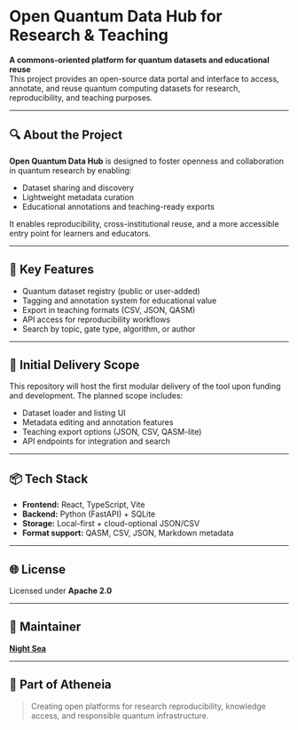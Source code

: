 # Open Quantum Data Hub for Research & Teaching

**A commons-oriented platform for quantum datasets and educational reuse**  
This project provides an open-source data portal and interface to access, annotate, and reuse quantum computing datasets for research, reproducibility, and teaching purposes.

---

## 🔍 About the Project

**Open Quantum Data Hub** is designed to foster openness and collaboration in quantum research by enabling:

- Dataset sharing and discovery  
- Lightweight metadata curation  
- Educational annotations and teaching-ready exports

It enables reproducibility, cross-institutional reuse, and a more accessible entry point for learners and educators.

---

## 🎯 Key Features

- Quantum dataset registry (public or user-added)  
- Tagging and annotation system for educational value  
- Export in teaching formats (CSV, JSON, QASM)  
- API access for reproducibility workflows  
- Search by topic, gate type, algorithm, or author

---

## 🧪 Initial Delivery Scope

This repository will host the first modular delivery of the tool upon funding and development. The planned scope includes:

- Dataset loader and listing UI  
- Metadata editing and annotation features  
- Teaching export options (JSON, CSV, QASM-lite)  
- API endpoints for integration and search

---

## 📦 Tech Stack

- **Frontend:** React, TypeScript, Vite  
- **Backend:** Python (FastAPI) + SQLite  
- **Storage:** Local-first + cloud-optional JSON/CSV  
- **Format support:** QASM, CSV, JSON, Markdown metadata


---

## 🌐 License

Licensed under **Apache 2.0**

---

## 🤝 Maintainer

[**Night Sea**](https://nightsea.eu/research.html)

---

## 🧭 Part of Atheneia

> Creating open platforms for research reproducibility, knowledge access, and responsible quantum infrastructure.
